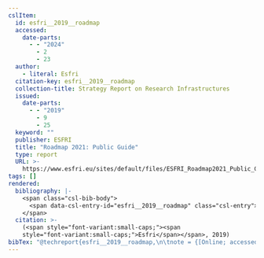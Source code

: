 ```yaml
---
cslItem:
  id: esfri__2019__roadmap
  accessed:
    date-parts:
      - - "2024"
        - 2
        - 23
  author:
    - literal: Esfri
  citation-key: esfri__2019__roadmap
  collection-title: Strategy Report on Research Infrastructures
  issued:
    date-parts:
      - - "2019"
        - 9
        - 25
  keyword: ""
  publisher: ESFRI
  title: "Roadmap 2021: Public Guide"
  type: report
  URL: >-
    https://www.esfri.eu/sites/default/files/ESFRI_Roadmap2021_Public_Guide_Public.pdf
tags: []
rendered:
  bibliography: |-
    <span class="csl-bib-body">
      <span data-csl-entry-id="esfri__2019__roadmap" class="csl-entry"><span class='author-bib'>Esfri</span>. <span class='date-bib'>(2019)</span>. <span class='title'><i><b><span style="font-style:normal;">Roadmap 2021: Public Guide</span></b></i></span> (Strategy Report on Research Infrastructures). ESFRI. <span class='URL'><a href='https://www.esfri.eu/sites/default/files/ESFRI_Roadmap2021_Public_Guide_Public.pdf'>LINK</a></span></span>
    </span>
  citation: >-
    (<span style="font-variant:small-caps;"><span
    style="font-variant:small-caps;">Esfri</span></span>, 2019)
bibTex: "@techreport{esfri__2019__roadmap,\n\tnote = {[Online; accessed 2024-02-23]},\n\tauthor = {{Esfri}},\n\tseries = {Strategy {Report} on {Research} {Infrastructures}},\n\tyear = {2019},\n\tmonth = {sep 25},\n\tinstitution = {ESFRI},\n\ttitle = {Roadmap 2021: Public {Guide}},\n\turl = {https://www.esfri.eu/sites/default/files/ESFRI_Roadmap2021_Public_Guide_Public.pdf},\n}\n\n"
---
```

